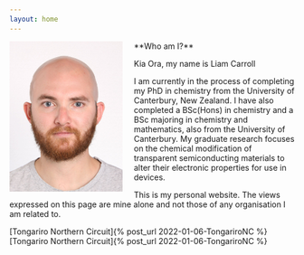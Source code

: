 ```yaml
---
layout: home
---
```


<img src="assets/Photo.jpg" width="200" style="float:left; margin-right:20px;">
**Who am I?**

Kia Ora, my name is Liam Carroll

I am currently in the process of completing my PhD in chemistry from the University of Canterbury, New Zealand. I have also completed a BSc(Hons) in chemistry and a BSc majoring in chemistry and mathematics, also from the University of Canterbury. My graduate research focuses on the chemical modification of transparent semiconducting materials to alter their electronic properties for use in devices.

This is my personal website. The views expressed on this page are mine alone and not those of any organisation I am related to.

[Tongariro Northern Circuit]{% post_url 2022-01-06-TongariroNC %}
[Tongariro Northern Circuit]{% post_url 2022-01-06-TongariroNC %}

